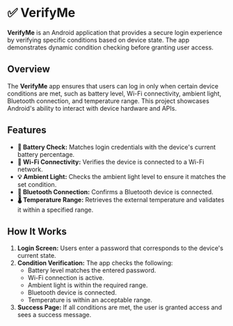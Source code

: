 # ✅ VerifyMe

**VerifyMe** is an Android application that provides a secure login experience by verifying specific conditions based on device state. The app demonstrates dynamic condition checking before granting user access.

## Overview

The **VerifyMe** app ensures that users can log in only when certain device conditions are met, such as battery level, Wi-Fi connectivity, ambient light, Bluetooth connection, and temperature range. This project showcases Android's ability to interact with device hardware and APIs.

## Features

- **🔋 Battery Check:** Matches login credentials with the device's current battery percentage.
- **📶 Wi-Fi Connectivity:** Verifies the device is connected to a Wi-Fi network.
- **💡 Ambient Light:** Checks the ambient light level to ensure it matches the set condition.
- **📡 Bluetooth Connection:** Confirms a Bluetooth device is connected.
- **🌡️ Temperature Range:** Retrieves the external temperature and validates it within a specified range.

## How It Works

1. **Login Screen:** Users enter a password that corresponds to the device's current state.
2. **Condition Verification:** The app checks the following:
    - Battery level matches the entered password.
    - Wi-Fi connection is active.
    - Ambient light is within the required range.
    - Bluetooth device is connected.
    - Temperature is within an acceptable range.
3. **Success Page:** If all conditions are met, the user is granted access and sees a success message.
